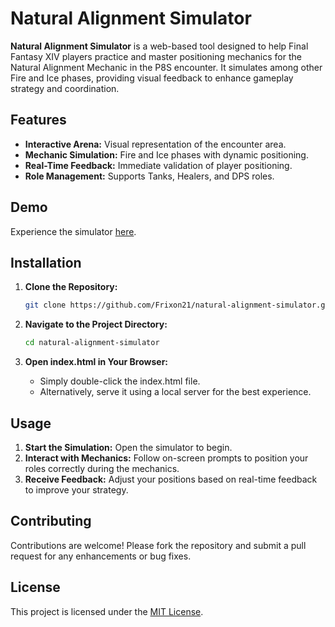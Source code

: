 # Natural Alignment Simulator

**Natural Alignment Simulator** is a web-based tool designed to help Final Fantasy XIV players practice and master positioning mechanics for the Natural Alignment Mechanic in the P8S encounter. It simulates among other Fire and Ice phases, providing visual feedback to enhance gameplay strategy and coordination.

## Features

- **Interactive Arena:** Visual representation of the encounter area.
- **Mechanic Simulation:** Fire and Ice phases with dynamic positioning.
- **Real-Time Feedback:** Immediate validation of player positioning.
- **Role Management:** Supports Tanks, Healers, and DPS roles.

## Demo

Experience the simulator [here](https://github.com/Frixon21/natural-alignment-simulator).

## Installation

1. **Clone the Repository:**
   ```bash
   git clone https://github.com/Frixon21/natural-alignment-simulator.git
    ```

2. **Navigate to the Project Directory:**
    ```bash
    cd natural-alignment-simulator
     ```
    
3. **Open index.html in Your Browser:**
    - Simply double-click the index.html file.
    - Alternatively, serve it using a local server for the best experience.

## Usage

1. **Start the Simulation:** Open the simulator to begin.
2. **Interact with Mechanics:** Follow on-screen prompts to position your roles correctly during the mechanics.
3. **Receive Feedback:** Adjust your positions based on real-time feedback to improve your strategy.

## Contributing

Contributions are welcome! Please fork the repository and submit a pull request for any enhancements or bug fixes.

## License

This project is licensed under the [MIT License](LICENSE).
